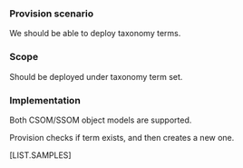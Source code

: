 

### Provision scenario
We should be able to deploy taxonomy terms.

### Scope
Should be deployed under taxonomy term set.

### Implementation
Both CSOM/SSOM object models are supported. 

Provision checks if term exists, and then creates a new one.

[LIST.SAMPLES]